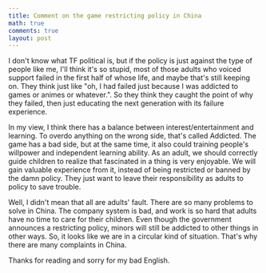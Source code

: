 ```yaml
---
title: Comment on the game restricting policy in China
math: true
comments: true
layout: post
---
```


I don't know what TF political is, but if the policy is just against the type of people like me, I'll think it's so stupid, most of those adults who voiced support failed in the first half of whose life, and maybe that's still keeping on. They think just like "oh, I had failed just because I was addicted to games or animes or whatever.". So they think they caught the point of why they failed, then just educating the next generation with its failure experience.

In my view, I think there has a balance between interest/entertainment and learning. To overdo anything on the wrong side, that's called Addicted. The game has a bad side, but at the same time, it also could training people's willpower and independent learning ability. As an adult, we should correctly guide children to realize that fascinated in a thing is very enjoyable. We will gain valuable experience from it, instead of being restricted or banned by the damn policy. They just want to leave their responsibility as adults to policy to save trouble.

Well, I didn't mean that all are adults' fault. There are so many problems to solve in China. The company system is bad, and work is so hard that adults have no time to care for their children. Even though the government announces a restricting policy, minors will still be addicted to other things in other ways. So, it looks like we are in a circular kind of situation. That's why there are many complaints in China.

Thanks for reading and sorry for my bad English.

